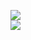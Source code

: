 [![](https://img.shields.io/badge/Made%20With-Github%20Spray-lightgrey.svg?style=for-the-badge&logo=github)](https://github.com/Annihil/github-spray#25087)  
[![](https://i.imgur.com/2DrTn0Z.gif)](https://github.com/Annihil/github-spray)